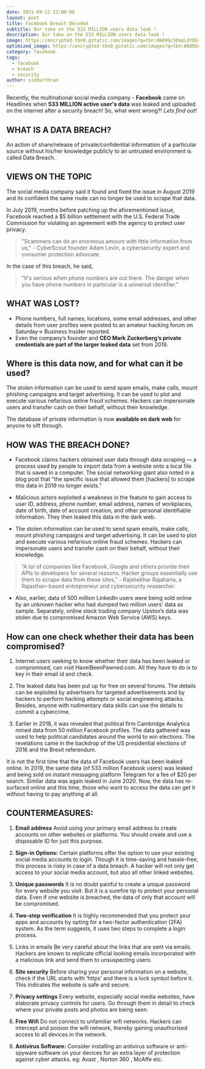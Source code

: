 ```yaml
---
date: 2021-09-12 12:00:00
layout: post
title: Facebook Breach Decoded
subtitle: Our take on the 533 MILLION users data leak !
description: Our take on the 533 MILLION users data leak !
image: https://encrypted-tbn0.gstatic.com/images?q=tbn:ANd9GcSEmpL8YOGrFDP29rH1TXoAp0V-Dl6SgwTq-g&usqp=CAU
optimized_image: https://encrypted-tbn0.gstatic.com/images?q=tbn:ANd9GcSEmpL8YOGrFDP29rH1TXoAp0V-Dl6SgwTq-g&usqp=CAU
category: facebook
tags:
  - facebook
  - breach
  - security
author: siddarthrao
---
```


 Recently, the multinational social media company - **Facebook** came on Headlines when **533 MILLION active user's data** was leaked and uploaded on the internet after a security breach!
So, what went wrong?! *Lets find out!*

## WHAT IS A DATA BREACH?
An action of share/release of private/confidential information of a particular source without his/her knowledge publicly to an untrusted environment is called Data Breach.

## VIEWS ON THE TOPIC
The social media company said it found and fixed the issue in August 2019 and its confident the same route can no longer be used to scrape that data.

In July 2019, months before patching up the aforementioned issue, Facebook reached a $5 billion settlement with the U.S. Federal Trade Commission for violating an agreement with the agency to protect user privacy.

> "Scammers can do an enormous amount with little information from us," - CyberScout founder Adam Levin, a cybersecurity expert and consumer protection advocate. 

In the case of this breach, he said, 

>"It's serious when phone numbers are out there. The danger when you have phone numbers in particular is a universal identifier."

## WHAT WAS LOST?
* Phone numbers, full names, locations, some email addresses, and other details from user profiles were posted to an amateur hacking forum on Saturday-> Business Insider reported.
* Even the company’s founder and **CEO Mark Zuckerberg’s private credentials are part of the larger leaked data** set from 2019.

## Where is this data now, and for what can it be used?

The stolen information can be used to send spam emails, make calls, mount phishing campaigns and target advertising. It can be used to plot and execute various nefarious online fraud schemes. Hackers can impersonate users and transfer cash on their behalf, without their knowledge.

The database of private information is now **available on dark web** for anyone to sift through. 

## HOW WAS THE BREACH DONE?
* Facebook claims hackers obtained user data through data scraping — a process used by people to import data from a website onto a local file that is saved in a computer. The social networking giant also noted in a blog post that “the specific issue that allowed them [hackers] to scrape this data in 2019 no longer exists.”

* Malicious actors exploited a weakness in the feature to gain access to user ID, address, phone number, email address, names of workplaces, date of birth, date of account creation, and other personal identifiable information. They then leaked this data in the dark web.

* The stolen information can be used to send spam emails, make calls, mount phishing campaigns and target advertising. It can be used to plot and execute various nefarious online fraud schemes. Hackers can impersonate users and transfer cash on their behalf, without their knowledge.

> “A lot of companies like Facebook, Google and others provide their APIs to developers for several reasons. Hacker groups essentially use them to scrape data from these sites,” - Rajshekhar Rajaharia, a Rajasthan-based entrepreneur and cybersecurity researcher.

* Also, earlier, data of 500 million LinkedIn users were being sold online by an unknown hacker who had dumped two million users’ data as sample. Separately, online stock trading company Upstox’s data was stolen due to compromised Amazon Web Service (AWS) keys.

## How can one check whether their data has been compromised?

1. Internet users seeking to know whether their data has been leaked or compromised, can visit HaveiBeenPawned.com. All they have to do is to key in their email id and check.

2. The leaked data has been put up for free on several forums. The details can be exploited by advertisers for targeted advertisements and by hackers to perform hacking attempts or social engineering attacks. Besides, anyone with rudimentary data skills can use the details to commit a cybercrime.

3. Earlier in 2018, it was revealed that political firm Cambridge Analytica mined data from 50 million Facebook profiles. The data gathered was used to help political candidates around the world to win elections. The revelations came in the backdrop of the US presidential elections of 2016 and the Brexit referendum.

It is not the first time that the data of Facebook users has been leaked online. In 2019, the same data (of 533 million Facebook users) was leaked and being sold on instant messaging platform Telegram for a fee of $20 per search. Similar data was again leaked in June 2020. Now, the data has re-surfaced online and this time, those who want to access the data can get it without having to pay anything at all.

## COUNTERMEASURES:
1. **Email address**
Avoid using your primary email address to create accounts on other websites or platforms. You should create and use a disposable ID for just this purpose.

2. **Sign-in Options:**
Certain platforms offer the option to use your existing social media accounts to login. Though it is time-saving and hassle-free, this process is risky in case of a data breach. A hacker will not only get access to your social media account, but also all other linked websites.

3. **Unique passwords**
It is no doubt painful to create a unique password for every website you visit. But it is a surefire tip to protect your personal data. Even if one website is breached, the data of only that account will be compromised.

4. **Two-step verification**
It is highly recommended that you protect your apps and accounts by opting for a two-factor authentication (2FA) system. As the term suggests, it uses two steps to complete a login process.

5. Links in emails
Be very careful about the links that are sent via emails. Hackers are known to replicate official looking emails incorporated with a malicious link and send them to unsuspecting users. 

6. **Site security**
Before sharing your personal information on a website, check if the URL starts with ‘https’ and there is a lock symbol before it. This indicates the website is safe and secure.

7. **Privacy settings**
Every website, especially social media websites, have elaborate privacy controls for users. Go through them in detail to check where your private posts and photos are being seen. 

9. **Free Wifi**
Do not connect to unfamiliar wifi networks. Hackers can intercept and poision the wifi network, thereby gaining unauthorised access to all devices in the network.

10. **Antivirus Software:**
Consider installing an antivirus software or anti-spyware software on your devices for an extra layer of protection  against cyber attacks. eg: Avast , Norton 360 , McAffe etc.